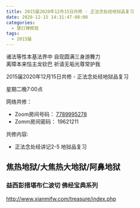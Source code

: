 ```yaml
---
title: 2015届2020年12月15日共修 - 正法念处经地狱品复习
date: 2020-12-15 14:31:47-08:00
categories:
  - 慧灯禅修班
tags:
  - 2015届
---
```

诸法等性本基法界中 自现圆满三身游舞力  
离障本来怙主龙钦巴 祈请无垢光尊常护我  

2015届2020年12月15日共修 - 正法念处经地狱品复习

星期二晚7:00点

网络共修：
- Zoom房间号码： [7789995278](https://us02web.zoom.us/j/7789995278?pwd=VjZmbWJFY2k2K0E5RVB2cTNIQmhqUT09)
- Zomm房间密码： 19621211

共修内容: 

* 正法念处经讲记2-5 地狱品复习

## 焦热地狱/大焦热大地狱/阿鼻地狱

### 益西彭措堪布仁波切 佛经宝典系列
<http://www.xianmifw.com/treasure/index.php>

